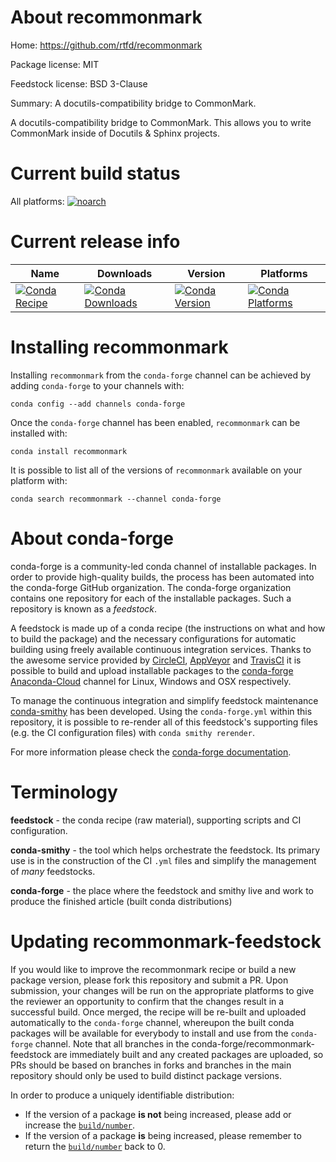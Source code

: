 About recommonmark
==================

Home: https://github.com/rtfd/recommonmark

Package license: MIT

Feedstock license: BSD 3-Clause

Summary: A docutils-compatibility bridge to CommonMark.

A docutils-compatibility bridge to CommonMark.
This allows you to write CommonMark inside of Docutils & Sphinx projects.


Current build status
====================

All platforms:
[![noarch](https://img.shields.io/circleci/project/github/conda-forge/recommonmark-feedstock/master.svg?label=noarch)](https://circleci.com/gh/conda-forge/recommonmark-feedstock)

Current release info
====================

| Name | Downloads | Version | Platforms |
| --- | --- | --- | --- |
| [![Conda Recipe](https://img.shields.io/badge/recipe-recommonmark-green.svg)](https://anaconda.org/conda-forge/recommonmark) | [![Conda Downloads](https://img.shields.io/conda/dn/conda-forge/recommonmark.svg)](https://anaconda.org/conda-forge/recommonmark) | [![Conda Version](https://img.shields.io/conda/vn/conda-forge/recommonmark.svg)](https://anaconda.org/conda-forge/recommonmark) | [![Conda Platforms](https://img.shields.io/conda/pn/conda-forge/recommonmark.svg)](https://anaconda.org/conda-forge/recommonmark) |

Installing recommonmark
=======================

Installing `recommonmark` from the `conda-forge` channel can be achieved by adding `conda-forge` to your channels with:

```
conda config --add channels conda-forge
```

Once the `conda-forge` channel has been enabled, `recommonmark` can be installed with:

```
conda install recommonmark
```

It is possible to list all of the versions of `recommonmark` available on your platform with:

```
conda search recommonmark --channel conda-forge
```


About conda-forge
=================

conda-forge is a community-led conda channel of installable packages.
In order to provide high-quality builds, the process has been automated into the
conda-forge GitHub organization. The conda-forge organization contains one repository
for each of the installable packages. Such a repository is known as a *feedstock*.

A feedstock is made up of a conda recipe (the instructions on what and how to build
the package) and the necessary configurations for automatic building using freely
available continuous integration services. Thanks to the awesome service provided by
[CircleCI](https://circleci.com/), [AppVeyor](https://www.appveyor.com/)
and [TravisCI](https://travis-ci.org/) it is possible to build and upload installable
packages to the [conda-forge](https://anaconda.org/conda-forge)
[Anaconda-Cloud](https://anaconda.org/) channel for Linux, Windows and OSX respectively.

To manage the continuous integration and simplify feedstock maintenance
[conda-smithy](https://github.com/conda-forge/conda-smithy) has been developed.
Using the ``conda-forge.yml`` within this repository, it is possible to re-render all of
this feedstock's supporting files (e.g. the CI configuration files) with ``conda smithy rerender``.

For more information please check the [conda-forge documentation](https://conda-forge.org/docs/).

Terminology
===========

**feedstock** - the conda recipe (raw material), supporting scripts and CI configuration.

**conda-smithy** - the tool which helps orchestrate the feedstock.
                   Its primary use is in the construction of the CI ``.yml`` files
                   and simplify the management of *many* feedstocks.

**conda-forge** - the place where the feedstock and smithy live and work to
                  produce the finished article (built conda distributions)


Updating recommonmark-feedstock
===============================

If you would like to improve the recommonmark recipe or build a new
package version, please fork this repository and submit a PR. Upon submission,
your changes will be run on the appropriate platforms to give the reviewer an
opportunity to confirm that the changes result in a successful build. Once
merged, the recipe will be re-built and uploaded automatically to the
`conda-forge` channel, whereupon the built conda packages will be available for
everybody to install and use from the `conda-forge` channel.
Note that all branches in the conda-forge/recommonmark-feedstock are
immediately built and any created packages are uploaded, so PRs should be based
on branches in forks and branches in the main repository should only be used to
build distinct package versions.

In order to produce a uniquely identifiable distribution:
 * If the version of a package **is not** being increased, please add or increase
   the [``build/number``](https://conda.io/docs/user-guide/tasks/build-packages/define-metadata.html#build-number-and-string).
 * If the version of a package **is** being increased, please remember to return
   the [``build/number``](https://conda.io/docs/user-guide/tasks/build-packages/define-metadata.html#build-number-and-string)
   back to 0.
